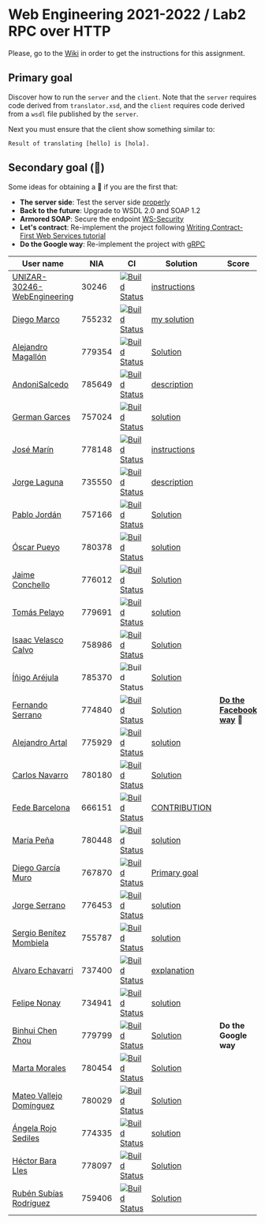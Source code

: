 # Web Engineering 2021-2022 / Lab2 RPC over HTTP

Please, go to the [Wiki](https://github.com/UNIZAR-30246-WebEngineering/lab2-rpc-over-http/wiki) in order to get the instructions for this assignment.

## Primary goal

Discover how to run the `server` and the `client`. 
Note that the `server` requires code derived from `translator.xsd`, 
and the `client` requires code derived from a `wsdl` file published by the `server`. 

Next you must ensure that the client show something similar to:
```
Result of translating [hello] is [hola].
```

## Secondary goal (:gift:)

Some ideas for obtaining a :gift: if you are the first that:

- **The server side**: Test the server side [properly](https://docs.spring.io/spring-ws/docs/3.1.1/reference/html/#_server_side_testing)
- **Back to the future**: Upgrade to WSDL 2.0 and SOAP 1.2
- **Armored SOAP**: Secure the endpoint [WS-Security](https://docs.spring.io/spring-ws/docs/3.1.1/reference/html/#security)
- **Let's contract**: Re-implement the project following [Writing Contract-First Web Services tutorial](https://docs.spring.io/spring-ws/docs/3.1.1/reference/html/#tutorial)
- **Do the Google way**: Re-implement the project with [gRPC](https://yidongnan.github.io/grpc-spring-boot-starter/en/)

User name | NIA | CI | Solution |Score
----------|-----|----------|-----|----
[UNIZAR-30246-WebEngineering](https://github.com/UNIZAR-30246-WebEngineering/lab2-rpc-over-http) |30246 | [![Build Status](https://github.com/UNIZAR-30246-WebEngineering/lab2-rpc-over-http/actions/workflows/ci.yml/badge.svg)](https://github.com/UNIZAR-30246-WebEngineering/lab2-rpc-over-http/actions/workflows/ci.yml) | [instructions](https://github.com/UNIZAR-30246-WebEngineering/lab2-rpc-over-http/wiki)
[Diego Marco](https://github.com/dmarcob/lab2-rpc-over-http/tree/work) | 755232 | [![Build Status](https://github.com/dmarcob/lab2-rpc-over-http/actions/workflows/ci.yml/badge.svg)](https://github.com/dmarcob/lab2-rpc-over-http/actions/workflows/ci.yml) | [my solution](https://github.com/dmarcob/lab2-rpc-over-http/blob/work/SOLUTION.md)
[Alejandro Magallón](https://github.com/alecron/lab2-rpc-over-http/tree/work) | 779354 | [![Build Status](https://github.com/alecron/lab2-rpc-over-http/actions/workflows/ci.yml/badge.svg)](https://github.com/alecron/lab2-rpc-over-http/actions/workflows/ci.yml) | [Solution](https://github.com/alecron/lab2-rpc-over-http/blob/work/solucion.md)
[AndoniSalcedo](https://github.com/AndoniSalcedo/lab2-rpc-over-http/tree/work) | 785649 |  [![Build Status](https://github.com/AndoniSalcedo/lab2-rpc-over-http/actions/workflows/ci.yml/badge.svg)](https://github.com/AndoniSalcedo/lab2-rpc-over-http/actions/workflows/ci.yml) | [description](https://github.com/AndoniSalcedo/lab2-rpc-over-http/blob/work/documentacion.md)
[German Garces](https://github.com/fntkg/lab2-rpc-over-http/tree/work) | 757024 | [![Build Status](https://github.com/fntkg/lab2-rpc-over-http/actions/workflows/ci.yml/badge.svg?branch=work)](https://github.com/fntkg/lab2-rpc-over-http/actions/workflows/ci.yml) | [solution](https://github.com/fntkg/lab2-rpc-over-http/blob/work/solution.md)
[José Marín](https://github.com/jmarindiez/lab2-rpc-over-http/tree/work) |778148 | [![Build Status](https://github.com/jmarindiez/lab2-rpc-over-http/actions/workflows/ci.yml/badge.svg)](https://github.com/jmarindiez/lab2-rpc-over-http/actions/workflows/ci.yml) | [instructions](https://github.com/jmarindiez/lab2-rpc-over-http/blob/work/instructions.md)
[Jorge Laguna](https://github.com/topopelon/lab2-rpc-over-http/tree/work) | 735550 | [![Build Status](https://github.com/topopelon/lab2-rpc-over-http/actions/workflows/ci.yml/badge.svg)](https://github.com/topopelon/lab2-rpc-over-http/actions/workflows/ci.yml) | [description](https://github.com/topopelon/lab2-rpc-over-http/blob/main/description.md)
[Pablo Jordán](https://github.com/pabloJordan24/lab2-rpc-over-http/tree/work) | 757166 | [![Build Status](https://github.com/pabloJordan24/lab2-rpc-over-http/actions/workflows/ci.yml/badge.svg)](https://github.com/pabloJordan24/lab2-rpc-over-http/actions/workflows/ci.yml) | [Solution](https://github.com/pabloJordan24/lab2-rpc-over-http/blob/work/solution.md)
[Óscar Pueyo](https://github.com/iksopo/lab2-rpc-over-http/tree/work) | 780378 | [![Build Status](https://github.com/iksopo/lab2-rpc-over-http/actions/workflows/ci.yml/badge.svg)](https://github.com/iksopo/lab2-rpc-over-http/actions/workflows/ci.yml) | [solution](https://github.com/iksopo/lab2-rpc-over-http/blob/work/solution.md)
[Jaime Conchello](https://github.com/jaimecb/lab2-rpc-over-http/tree/work) | 776012 | [![Build Status](https://github.com/jaimecb/lab2-rpc-over-http/actions/workflows/ci.yml/badge.svg)](https://github.com/jaimecb/lab2-rpc-over-http/actions/workflows/ci.yml) | [Solution](https://github.com/jaimecb/lab2-rpc-over-http/tree/work/solution.md)
[Tomás Pelayo](https://github.com/Tomenos18/lab2-rpc-over-http/tree/work) | 779691 | [![Build Status](https://github.com/Tomenos18/lab2-rpc-over-http/actions/workflows/ci.yml/badge.svg)](https://github.com/Tomenos18/lab2-rpc-over-http/actions/workflows/ci.yml) | [solution](https://github.com/Tomenos18/lab2-rpc-over-http/blob/work/solucion.md)
[Isaac Velasco Calvo](https://github.com/pkmniako/lab2-rpc-over-http/tree/work) | 758986 | [![Build Status](https://github.com/pkmniako/lab2-rpc-over-http/actions/workflows/ci.yml/badge.svg)](https://github.com/pkmniako/lab2-rpc-over-http/actions/workflows/ci.yml) | [Solution](https://github.com/pkmniako/lab2-rpc-over-http/blob/work/SOLUTION.md)
[Íñigo Aréjula](https://github.com/arejula27/lab2-rpc-over-http)|785370|![Build Status](https://github.com/arejula27/lab2-rpc-over-http/actions/workflows/ci.yml/badge.svg)|[Solution](https://github.com/arejula27/lab2-rpc-over-http/blob/work/Description.md)
[Fernando Serrano](https://github.com/Feer93/lab2-rpc-over-http/tree/work) | 774840 | [![Build Status](https://github.com/Feer93/lab2-rpc-over-http/actions/workflows/ci.yml/badge.svg)](https://github.com/Feer93/lab2-rpc-over-http/actions/workflows/ci.yml) | [Solution](https://github.com/Feer93/lab2-rpc-over-http/blob/work/Solucion.md) | [**Do the Facebook way**](https://github.com/Feer93/lab2-rpc-over-http/tree/gift) :gift:
[Alejandro Artal](https://github.com/Alejandro-Artal/lab2-rpc-over-http/tree/work) |775929 | [![Build Status](https://github.com/Alejandro-Artal/lab2-rpc-over-http/actions/workflows/ci.yml/badge.svg)](https://github.com/Alejandro-Artal/lab2-rpc-over-http/actions/workflows/ci.yml) | [solution](https://github.com/Alejandro-Artal/lab2-rpc-over-http/blob/work/solution.md)
[Carlos Navarro](https://github.com/Lulay7/lab2-rpc-over-http/tree/work) | 780180 | [![Build Status](https://github.com/Lulay7/lab2-rpc-over-http/actions/workflows/ci.yml/badge.svg)](https://github.com/Lulay7/lab2-rpc-over-http/actions/workflows/ci.yml) | [Solution](https://github.com/Lulay7/lab2-rpc-over-http/blob/work/Solucion.md)
[Fede Barcelona](https://github.com/tembleking/lab2-rpc-over-http/tree/work) | 666151 | [![Build Status](https://github.com/tembleking/lab2-rpc-over-http/actions/workflows/ci.yml/badge.svg)](https://github.com/tembleking/lab2-rpc-over-http/actions/workflows/ci.yml) | [CONTRIBUTION](https://github.com/tembleking/lab2-rpc-over-http/blob/work/CONTRIBUTION.md)
[María Peña](https://github.com/Keyleth8/lab2-rpc-over-http/tree/work) | 780448 | [![Build Status](https://github.com/Keyleth8/lab2-rpc-over-http/actions/workflows/ci.yml/badge.svg)](https://github.com/Keyleth8/lab2-rpc-over-http/actions/workflows/ci.yml) | [solution](https://github.com/Keyleth8/lab2-rpc-over-http/blob/work/solution.md)
[Diego García Muro](https://github.com/thdgm/lab2-rpc-over-http/tree/work) | 767870 | [![Build Status](https://github.com/thdgm/lab2-rpc-over-http/actions/workflows/ci.yml/badge.svg)](https://github.com/thdgm/lab2-rpc-over-http/actions/workflows/ci.yml) | [Primary goal](https://github.com/thdgm/lab2-rpc-over-http/blob/work/primaryGoal.md)
[Jorge Serrano](https://github.com/zgzserrano/lab2-rpc-over-http/tree/work) | 776453 | [![Build Status](https://github.com/zgzserrano/lab2-rpc-over-http/actions/workflows/ci.yml/badge.svg)](https://github.com/zgzserrano/lab2-rpc-over-http/actions/workflows/ci.yml) | [solution](https://github.com/zgzserrano/lab2-rpc-over-http/blob/work/solution.md)
[Sergio Benítez Mombiela](https://github.com/SergioBenitez755787/lab2-rpc-over-http/tree/work) | 755787 | [![Build Status](https://github.com/SergioBenitez755787/lab2-rpc-over-http/actions/workflows/ci.yml/badge.svg)](https://github.com/SergioBenitez755787/lab2-rpc-over-http/actions/workflows/ci.yml) | [solution](https://github.com/SergioBenitez755787/lab2-rpc-over-http/blob/work/solution.md)
[Alvaro Echavarri](https://github.com/aechavarris/lab2-rpc-over-http) |737400 | [![Build Status](https://github.com/aechavarris/lab2-rpc-over-http/actions/workflows/ci.yml/badge.svg)](https://github.com/aechavarris/lab2-rpc-over-http/actions/workflows/ci.yml) | [explanation](https://github.com/aechavarris/lab2-rpc-over-http/blob/work/explanation.md)
[Felipe Nonay](https://github.com/Keyleth8/lab2-rpc-over-http/tree/work) | 734941 | [![Build Status](https://github.com/Keyleth8/lab2-rpc-over-http/actions/workflows/ci.yml/badge.svg)](https://github.com/fnonay/lab2-rpc-over-http/actions/workflows/ci.yml) | [solution](https://github.com/fnonay/lab2-rpc-over-http/blob/work/solution.md)
[Binhui Chen Zhou](https://github.com/779799/lab2-rpc-over-http/tree/work) | 779799 | [![Build Status](https://github.com/779799/lab2-rpc-over-http/actions/workflows/ci.yml/badge.svg)](https://github.com/779799/lab2-rpc-over-http/actions/workflows/ci.yml) | [Solution](https://github.com/779799/lab2-rpc-over-http/blob/work/SOLUTION.md) | **Do the Google way**
[Marta Morales](https://github.com/780454-unizar/lab2-rpc-over-http/tree/work) | 780454 | [![Build Status](https://github.com/780454-unizar/lab2-rpc-over-http/actions/workflows/ci.yml/badge.svg)](https://github.com/780454-unizar/lab2-rpc-over-http/actions/workflows/ci.yml) | [Solution](https://github.com/780454-unizar/lab2-rpc-over-http/blob/work/solution.md)
[Mateo Vallejo Domínguez](https://github.com/CursedR3N/lab2-rpc-over-http) |780029 | [![Build Status](https://github.com/CursedR3N/lab2-rpc-over-http/actions/workflows/ci.yml/badge.svg)](https://github.com/CursedR3N/lab2-rpc-over-http/actions/workflows/ci.yml) | [Solution](https://github.com/CursedR3N/lab2-rpc-over-http/blob/work/SOLUTION.md)
[Ángela Rojo Sediles](https://github.com/angela-rs/lab2-rpc-over-http/tree/work) | 774335 | [![Build Status](https://github.com/angela-rs/lab2-rpc-over-http/actions/workflows/ci.yml/badge.svg)](https://github.com/angela-rs/lab2-rpc-over-http/actions/workflows/ci.yml) | [solution](https://github.com/angela-rs/lab2-rpc-over-http/blob/work/PrimaryGoal.md)
[Héctor Bara Lles](https://github.com/dolansete/lab2-rpc-over-http/tree/work) | 778097 | [![Build Status](https://github.com/dolansete/lab2-rpc-over-http/actions/workflows/ci.yml/badge.svg)](https://github.com/dolansete/lab2-rpc-over-http/actions/workflows/ci.yml) | [Solution](https://github.com/dolansete/lab2-rpc-over-http/blob/work/description.md)
[Rubén Subías Rodríguez](https://github.com/Gelpa99/lab2-rpc-over-http/tree/work) | 759406 | [![Build Status](https://github.com/Gelpa99/lab2-rpc-over-http/actions/workflows/ci.yml/badge.svg)](https://github.com/Gelpa99/lab2-rpc-over-http/actions/workflows/ci.yml) | [Solution](https://github.com/Gelpa99/lab2-rpc-over-http/blob/work/solucion.md)
